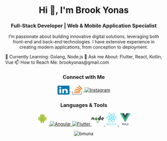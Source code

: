 <h1 align="center">Hi 👋, I'm Brook Yonas</h1> <h3 align="center">Full-Stack Developer | Web & Mobile Application Specialist</h3> <p align="center"> I’m passionate about building innovative digital solutions, leveraging both front-end and back-end technologies. I have extensive experience in creating modern applications, from conception to deployment. </p>
🌱 Currently Learning: Golang, Node.js
💬 Ask me About: Flutter, React, Kotlin, Vue
📫 How to Reach Me: brookyonas@gmail.com
<h3 align="center">Connect with Me</h3> <p align="center"> <a href="https://linkedin.com/in/biruk-yonas" target="_blank"> <img align="center" src="https://raw.githubusercontent.com/devicons/devicon/master/icons/linkedin/linkedin-original.svg" alt="LinkedIn" height="30" width="40" /> </a> <a href="https://stackoverflow.com/users/14139196" target="_blank"> <img align="center" src="https://raw.githubusercontent.com/devicons/devicon/master/icons/stackoverflow/stackoverflow-original.svg" alt="Stack Overflow" height="30" width="40" /> </a> <a href="https://instagram.com/brook__yonas" target="_blank"> <img align="center" src="https://raw.githubusercontent.com/devicons/devicon/master/icons/instagram/instagram-original.svg" alt="Instagram" height="30" width="40" /> </a> </p>
<h3 align="center">Languages & Tools</h3> <p align="center"> <a href="https://developer.android.com" target="_blank" rel="noreferrer"> <img src="https://raw.githubusercontent.com/devicons/devicon/master/icons/android/android-original-wordmark.svg" alt="Android" width="40" height="40"/> </a> <a href="https://angular.io" target="_blank" rel="noreferrer"> <img src="https://angular.io/assets/images/logos/angular/angular.svg" alt="Angular" width="40" height="40"/> </a> <a href="https://flutter.dev" target="_blank" rel="noreferrer"> <img src="https://www.vectorlogo.zone/logos/flutterio/flutterio-icon.svg" alt="Flutter" width="40" height="40"/> </a> <a href="https://nodejs.org" target="_blank" rel="noreferrer"> <img src="https://raw.githubusercontent.com/devicons/devicon/master/icons/nodejs/nodejs-original-wordmark.svg" alt="Node.js" width="40" height="40"/> </a> <a href="https://reactjs.org" target="_blank" rel="noreferrer"> <img src="https://raw.githubusercontent.com/devicons/devicon/master/icons/react/react-original-wordmark.svg" alt="React" width="40" height="40"/> </a> <a href="https://vuejs.org" target="_blank" rel="noreferrer"> <img src="https://raw.githubusercontent.com/devicons/devicon/master/icons/vuejs/vuejs-original-wordmark.svg" alt="Vue.js" width="40" height="40"/> </a> <!-- Add more icons as necessary --> </p>
<p align="center"> <img src="https://github-readme-stats.vercel.app/api/top-langs?username=bmuna&show_icons=true&locale=en&layout=compact" alt="bmuna" /> </p>
